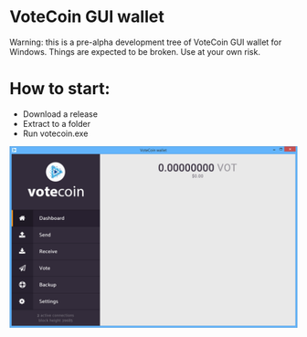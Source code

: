 # VoteCoin GUI wallet

Warning: this is a pre-alpha development tree of VoteCoin GUI wallet for Windows.
Things are expected to be broken. Use at your own risk.

# How to start:

- Download a release
- Extract to a folder
- Run votecoin.exe

![screenshot](/guiwallet-alpha2.png?raw=true "GUI wallet")
